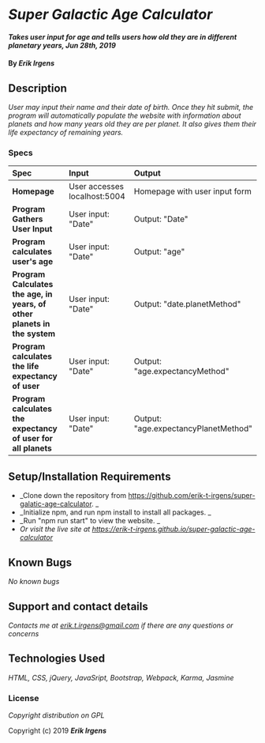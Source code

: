 # _Super Galactic Age Calculator_

#### _Takes user input for age and tells users how old they are in different planetary years, Jun 28th, 2019_

#### By _**Erik Irgens**_

## Description

_User may input their name and their date of birth. Once they hit submit, the program will automatically populate the website with information about planets and how many years old they are per planet. It also gives them their life expectancy of remaining years._


### Specs
| Spec | Input | Output |
| :-------------     | :------------- | :------------- |
| **Homepage** | User accesses localhost:5004 | Homepage with user input form |
| **Program Gathers User Input** | User input: "Date" | Output: "Date" |
| **Program calculates user's age**| User input: "Date" | Output: "age" |
| **Program Calculates the age, in years, of other planets in the system**| User input: "Date" | Output: "date.planetMethod" |
| **Program calculates the life expectancy of user**| User input: "Date" | Output: "age.expectancyMethod" |
| **Program calculates the expectancy of user for all planets**|User input: "Date" | Output: "age.expectancyPlanetMethod" |


## Setup/Installation Requirements

* _Clone down the repository from https://github.com/erik-t-irgens/super-galatic-age-calculator. _
* _Initialize npm, and run npm install to install all packages. _
* _Run "npm run start" to view the website. _
* _Or visit the live site at https://erik-t-irgens.github.io/super-galactic-age-calculator_



## Known Bugs

_No known bugs_

## Support and contact details

_Contacts me at erik.t.irgens@gmail.com if there are any questions or concerns_

## Technologies Used

_HTML, CSS, jQuery, JavaSript, Bootstrap, Webpack, Karma, Jasmine_

### License

*Copyright distribution on GPL*

Copyright (c) 2019 **_Erik Irgens_**

